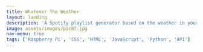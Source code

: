 ```yaml
---
title: Whatever The Weather
layout: landing
description: 'A Spotify playlist generator based on the weather in your current location.'
image: assets/images/pic07.jpg
nav-menu: true
tags: ['Raspberry Pi', 'CSS', 'HTML', 'JavaScript', 'Python', 'API']
---
```

